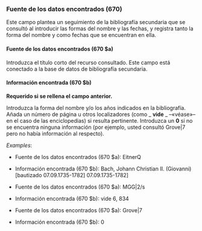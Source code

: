 ### Fuente de los datos encontrados (670)

Este campo plantea un seguimiento de la bibliografía secundaria que se consultó al introducir las formas del nombre y las fechas, y registra tanto la forma del nombre y como fechas que se encuentran en ella.

#### Fuente de los datos encontrados  (670 $a)

Introduzca el título corto del recurso consultado. Este campo está conectado a la base de datos de bibliografía secundaria.

#### Información encontrada (670 $b)

**Requerido si se rellena el campo anterior.**

Introduzca la forma del nombre y/o los años indicados en la bibliografía. Añada un número de página u otros localizadores (como _ **vide** _ –«véase»– en el caso de las enciclopedias) si resulta pertinente. Introduzca un **0** si no se encuentra ninguna información (por ejemplo, usted consultó Grove|7 pero no había información al respecto).

_Examples_:

- Fuente de los datos encontrados (670 $a): EitnerQ
- Información encontrada (670 $b): Bach, Johann Christian II. (Giovanni) [bautizado 07.09.1735-1782] 07.09.1735-1782]

- Fuente de los datos encontrados (670 $a): MGG|2/s
- Información encontrada (670 $b): vide 6, 834

- Fuente de los datos encontrados (670 $a): Grove|7
- Información encontrada (670 $b): 0
